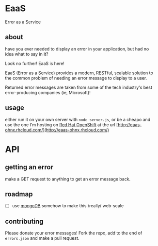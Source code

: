 # EaaS
Error as a Service

## about
have you ever needed to display an error in your application, but had no idea what to say in it?

Look no further! EaaS is here!

EaaS (Error as a Service) provides a modern, RESTful, scalable solution to the common problem of needing an error message to display to a user.

Returned error messages are taken from some of the tech industry's best error-producing companies (ie, Microsoft)! 

## usage
either run it on your own server with `node server.js`, or be a cheapo and use the one I'm hosting on [Red Hat OpenShift](https://www.openshift.com/) at the url [http://eaas-ohnx.rhcloud.com/](http://eaas-ohnx.rhcloud.com/)

# API
## getting an error
make a GET request to anything to get an error message back.

## roadmap
 - [ ] use [mongoDB](https://www.youtube.com/watch?v=dQw4w9WgXcQ) somehow to make this /really/ web-scale

## contributing
Please donate your error messages! Fork the repo, add to the end of `errors.json` and make a pull request.
